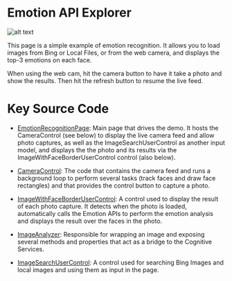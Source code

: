 # Emotion API Explorer

![alt text](https://github.com/Microsoft/Cognitive-Samples-IntelligentKiosk/blob/master/Documentation/EmotionAPIRecognitionPlayground.png "Emotion API Playground")

This page is a simple example of emotion recognition. It allows you to load images from Bing or Local Files, or from the web camera, and displays the top-3 emotions on each face.

When using the web cam, hit the camera button to have it take a photo and show the results. Then hit the refresh button to resume the live feed.

# Key Source Code

* [EmotionRecognitionPage](../Kiosk/Views/EmotionRecognitionPage.xaml.cs): Main page that drives the demo. It hosts the CameraControl (see below) to display the live camera feed and allow photo captures, as well as the ImageSearchUserControl as another input model, and displays the the photo and its results via the ImageWithFaceBorderUserControl control (also below).

* [CameraControl](../Kiosk/Controls/CameraControl.xaml.cs): The code that contains the camera feed and runs a background loop to perform several tasks (track faces and draw face rectangles) and that provides the control button to capture a photo.

* [ImageWithFaceBorderUserControl](../Kiosk/Controls/ImageWithFaceBorderUserControl.xaml.cs): A control used to display the result of each photo capture. It detects when the photo is loaded, automatically calls the Emotion APIs to perform the emotion analysis and displays the result over the faces in the photo.

* [ImageAnalyzer](../Kiosk/ServiceHelpers/ImageAnalyzer.cs): Responsible for wrapping an image and exposing several methods and properties that act as a bridge to the Cognitive Services.

* [ImageSearchUserControl](../Kiosk/Controls/ImageSearchUserControl.xaml.cs): A control used for searching Bing Images and local images and using them as input in the page.
